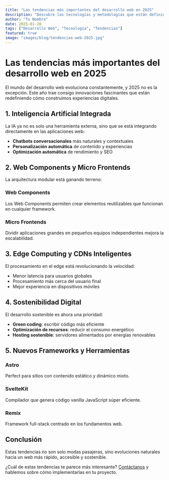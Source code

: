 ```yaml
---
title: "Las tendencias más importantes del desarrollo web en 2025"
description: "Descubre las tecnologías y metodologías que están definiendo el futuro del desarrollo web este año."
author: "Tu Nombre"
date: 2025-01-20
tags: ["Desarrollo Web", "Tecnología", "Tendencias"]
featured: true
image: "images/blog/tendencias-web-2025.jpg"
---
```


# Las tendencias más importantes del desarrollo web en 2025

El mundo del desarrollo web evoluciona constantemente, y 2025 no es la excepción. Este año trae consigo innovaciones fascinantes que están redefiniendo cómo construimos experiencias digitales.

## 1. Inteligencia Artificial Integrada

La IA ya no es solo una herramienta externa, sino que se está integrando directamente en las aplicaciones web:

- **Chatbots conversacionales** más naturales y contextuales
- **Personalización automática** de contenido y experiencias
- **Optimización automática** de rendimiento y SEO

## 2. Web Components y Micro Frontends

La arquitectura modular está ganando terreno:

### Web Components
Los Web Components permiten crear elementos reutilizables que funcionan en cualquier framework.

### Micro Frontends
Dividir aplicaciones grandes en pequeños equipos independientes mejora la escalabilidad.

## 3. Edge Computing y CDNs Inteligentes

El procesamiento en el edge está revolucionando la velocidad:

- Menor latencia para usuarios globales
- Procesamiento más cerca del usuario final
- Mejor experiencia en dispositivos móviles

## 4. Sostenibilidad Digital

El desarrollo sostenible es ahora una prioridad:

- **Green coding**: escribir código más eficiente
- **Optimización de recursos**: reducir el consumo energético
- **Hosting sostenible**: servidores alimentados por energías renovables

## 5. Nuevos Frameworks y Herramientas

### Astro
Perfect para sitios con contenido estático y dinámico mixto.

### SvelteKit
Compilador que genera código vanilla JavaScript súper eficiente.

### Remix
Framework full-stack centrado en los fundamentos web.

## Conclusión

Estas tendencias no son solo modas pasajeras, sino evoluciones naturales hacia un web más rápido, accesible y sostenible. 

¿Cuál de estas tendencias te parece más interesante? [Contáctanos](/contacto) y hablemos sobre cómo implementarlas en tu proyecto.